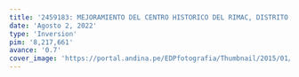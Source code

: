 ```yaml
---
title: '2459183: MEJORAMIENTO DEL CENTRO HISTORICO DEL RIMAC, DISTRITO DE RIMAC - PROVINCIA DE LIMA - DEPARTAMENTO DE LIMA'
date: 'Agosto 2, 2022'
type: 'Inversion'
pim: '8,217,661'
avance: '0.7'
cover_image: 'https://portal.andina.pe/EDPfotografia/Thumbnail/2015/01/24/000278815W.jpg'
---
```

